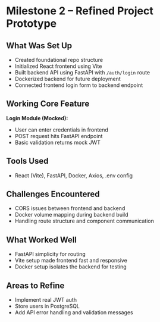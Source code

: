 # Milestone 2 – Refined Project Prototype

## What Was Set Up
- Created foundational repo structure
- Initialized React frontend using Vite
- Built backend API using FastAPI with `/auth/login` route
- Dockerized backend for future deployment
- Connected frontend login form to backend endpoint

## Working Core Feature
**Login Module (Mocked):**
- User can enter credentials in frontend
- POST request hits FastAPI endpoint
- Basic validation returns mock JWT

## Tools Used
- React (Vite), FastAPI, Docker, Axios, .env config

## Challenges Encountered
- CORS issues between frontend and backend
- Docker volume mapping during backend build
- Handling route structure and component communication

## What Worked Well
- FastAPI simplicity for routing
- Vite setup made frontend fast and responsive
- Docker setup isolates the backend for testing

## Areas to Refine
- Implement real JWT auth
- Store users in PostgreSQL
- Add API error handling and validation messages